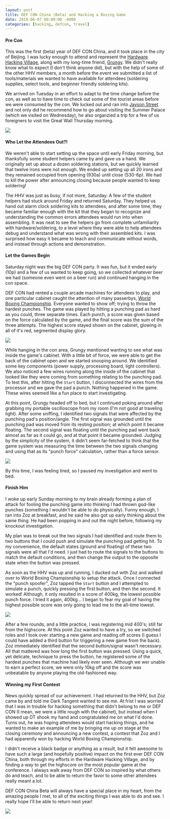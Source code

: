 ```yaml
---
layout: post
title: DEF CON China (Beta) and Hacking a Boxing Game
date: 2018-06-07 00:00:00 -0000
categories: [hacking, defcon, travel]
---
```


#### Pre Con

This was the first (beta) year of DEF CON China, and it took place in the city of Beijing. I was lucky enough to attend and represent the [Hardware Hacking Village](https://dchhv.org), along with my long-time friend, [Grungy](https://twitter.com/Grngy). We didn't really know what to expect (I don't think anyone did), but with the help of some of the other HHV members, a month before the event we submitted a list of tools/materials we wanted to have available for attendees (soldering supplies, select tools, and beginner friendly soldering kits).

We arrived on Tuesday in an effort to adapt to the time change before the con, as well as to have time to check out some of the tourist areas before we were consumed by the con. We lucked out and ran into [Jayson Street](https://twitter.com/jaysonstreet) and not only did he recommend how to go about visiting the Summer Palace (which we visited on Wednesday), he also organzied a trip for a few of us foreigners to visit the Great Wall Thursday morning.

![]({{site.baseurl}}/images/dc_china_beta/great_wall.jpg)

#### Who Let the Attendees Out?!

We weren't able to start setting up the space until early Friday morning, but thanksfully some student helpers came by and gave us a hand. We originally set up about a dozen soldering stations, but we quickly learned that twelve irons were not enough. We ended up setting up all 20 irons and they remained occupied from opening (930a) until close (530-6p). We had to kill the power after announcing closing because people wanted to keep soldering!

The HHV was just as busy, if not more, Saturday. A few of the student helpers had stuck around Friday and returned Saturday. They helped us hand out alarm clock soldering kits to attendees, and after some time, they became familiar enough with the kit that they began to recognize and understanding the common errors attendees would run into when assembling. It was neat to see the helpers go from complete unfamiliarity with hardware/soldering, to a level where they were able to help attendees debug and understand what was wrong with their assembled kits. I was surprised how easy it became to teach and communicate without words, and instead through actions and demonstration.

#### Let the Games Begin

Saturday night was the big DEF CON party. It was fun, but it ended early (10p) and a few of us wanted to keep going, so we collected whatever beer we had (someone even went on a beer run) and continued hanging in the con space.

DEF CON had rented a couple arcade machines for attendees to play, and one particular cabinet caught the attention of many passerbys, [World Boxing Championship](https://youtu.be/mwpsUotTKU4). Everyone wanted to show off; trying to throw the hardest punches. The game was played by hitting a punching pad as hard as you could, three separate times. Each punch, a score was given based on the force calculated by the game, and the final score was the sum of the three attempts. The highest score stayed shown on the cabinet, glowing in all of it's red, segmented display glory.

![]({{site.baseurl}}/images/dc_china_beta/world_boxing_champ.jpg)

While hanging in the con area, Grungy mentioned wanting to see what was inside the game's cabinet. With a little bit of force, we were able to get the back of the cabinet open and we started snooping around. We identified some key components (power supply, processing board, light controllers). We also noticed a few wires running along the inside of the cabinet that looked like they were coming from something relating to the punching pad. To test this, after hitting the ```Start``` button, I disconnected the wires from the processor and we gave the pad a punch. Nothing happened in the game. These wires seemed like a fun place to start investigating.

At this point, Grungy headed off to bed, but I continued poking around after grabbing my portable oscilloscope from my room (I'm not good at traveling light). After some sniffing, I identified two signals that were affected by the punching pad's position/angle. The first signal was grounded until the punching pad was moved from its resting position; at which point it became floating. The second signal was floating until the punching pad went back almost as far as it could go, and at that point it became grounded. Judging by the simplicity of the system, it didn't seem far-fetched to think that the game system was measuring the time between the two signals changing and using that as its "punch force" calculation, rather than a force sensor.


![]({{site.baseurl}}/images/dc_china_beta/sniffing_around.jpg)

By this time, I was feeling tired, so I paused my investigation and went to bed.

#### Finish Him

I woke up early Sunday morning to my brain already forming a plan of attack for fooling the punching game into thinking I had thrown god-like punches (something I wouldn't be able to do physically). Funny enough, I ran into Zoz at breakfast, and he said he also got up early thinking about the same thing. He had been popping in and out the night before, following my knockout investigation.

My plan was to break out the two signals I had identified and route them to two buttons that I could push and simulate the punching pad getting hit. To my convenience, the default states (ground and floating) of these two signals were all that I'd need. I just had to route the signals to the buttons to match the default conditions, and then change the output to the opposite state when the button was pressed.

As soon as the HHV was up and running, I ducked out with Zoz and walked over to World Boxing Championship to setup the attack. Once I connected the "punch spoofer", Zoz tapped the ```Start``` button and I attempted to simulate a punch, quickly pressing the first button, and then the second. It worked! Although, it only resulted in a score of 400kg, the lowest possible punch force. I tried it again, 400kg... I began to fear my goal of having the highest possible score was only going to lead me to the all-time lowest.


![]({{site.baseurl}}/images/dc_china_beta/punch_spoofer.jpg)

After a few rounds, and a little practice, I was registering mid 400's; still far from the highscore. At this point Zoz wanted to have a try, so we switched roles and I took over starting a new game and reading off scores (I guess I could have added a third button for triggering a new game from the back). Zoz immediately identified that the second button/signal wasn't necessary. All that mattered was how long the first button was pressed. Using a quick, yet delicate, technique to press the button, he registered some of the hardest punches that machine had likely ever seen. Although we wer unable to earn a perfect score, we were only 10kg off and the score was unbeatable by anyone playing the old-fashioned way.

#### Winning my First Contest

News quickly spread of our achievement. I had returned to the HHV, but Zoz came by and told me Dark Tangent wanted to see me. At frist I was worried that I was in trouble for hacking something that didn't belong to me or DEF CON (I mean, we were a little rough with the cabinet), but instead when I showed up DT shook my hand and congratulated me on what I'd done. Turns out, he was hoping attendees would start hacking things, and he wanted to make an example of me by bringing me up on stage at the closing ceremony and announcing a new contest, a contest that Zoz and I had apparently won by hacking World Boxing Championship.

I didn't receive a black badge or anything as a result, but it felt awesome to have such a large (and hopefully positive) impact on the first ever DEF CON China, both through my efforts in the Hardware Hacking Village, and by finding a way to get the highscore on the most popular game at the conference. I always walk away from DEF CON so inspired by what others do and teach, and to be able to return the favor to some other attendees really meant a lot.

DEF CON China Beta will always have a special place in my heart, from the amazing people I met, to all of the exciting things I was able to do and see. I really hope I'll be able to return next year!


![]({{site.baseurl}}/images/dc_china_beta/champions.jpg)